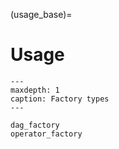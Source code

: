 (usage_base)=

# Usage

```{toctree}
---
maxdepth: 1
caption: Factory types
---

dag_factory
operator_factory
```
